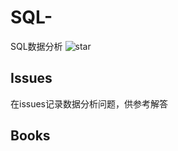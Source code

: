 # SQL-
SQL数据分析
![star]( https://visitor-badge.glitch.me/badge?page_id=ministep_sql_dataanalysis)

## Issues
在issues记录数据分析问题，供参考解答

## Books


